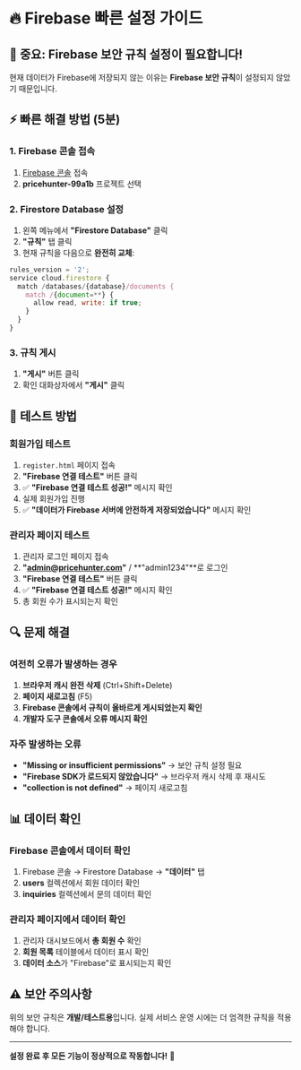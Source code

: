 # 🔥 Firebase 빠른 설정 가이드

## 🚨 중요: Firebase 보안 규칙 설정이 필요합니다!

현재 데이터가 Firebase에 저장되지 않는 이유는 **Firebase 보안 규칙**이 설정되지 않았기 때문입니다.

## ⚡ 빠른 해결 방법 (5분)

### 1. Firebase 콘솔 접속
1. [Firebase 콘솔](https://console.firebase.google.com/) 접속
2. **pricehunter-99a1b** 프로젝트 선택

### 2. Firestore Database 설정
1. 왼쪽 메뉴에서 **"Firestore Database"** 클릭
2. **"규칙"** 탭 클릭
3. 현재 규칙을 다음으로 **완전히 교체**:

```javascript
rules_version = '2';
service cloud.firestore {
  match /databases/{database}/documents {
    match /{document=**} {
      allow read, write: if true;
    }
  }
}
```

### 3. 규칙 게시
1. **"게시"** 버튼 클릭
2. 확인 대화상자에서 **"게시"** 클릭

## 🧪 테스트 방법

### 회원가입 테스트
1. `register.html` 페이지 접속
2. **"Firebase 연결 테스트"** 버튼 클릭
3. ✅ **"Firebase 연결 테스트 성공!"** 메시지 확인
4. 실제 회원가입 진행
5. ✅ **"데이터가 Firebase 서버에 안전하게 저장되었습니다"** 메시지 확인

### 관리자 페이지 테스트
1. 관리자 로그인 페이지 접속
2. **"admin@pricehunter.com"** / **"admin1234"**로 로그인
3. **"Firebase 연결 테스트"** 버튼 클릭
4. ✅ **"Firebase 연결 테스트 성공!"** 메시지 확인
5. 총 회원 수가 표시되는지 확인

## 🔍 문제 해결

### 여전히 오류가 발생하는 경우
1. **브라우저 캐시 완전 삭제** (Ctrl+Shift+Delete)
2. **페이지 새로고침** (F5)
3. **Firebase 콘솔에서 규칙이 올바르게 게시되었는지 확인**
4. **개발자 도구 콘솔에서 오류 메시지 확인**

### 자주 발생하는 오류
- **"Missing or insufficient permissions"** → 보안 규칙 설정 필요
- **"Firebase SDK가 로드되지 않았습니다"** → 브라우저 캐시 삭제 후 재시도
- **"collection is not defined"** → 페이지 새로고침

## 📊 데이터 확인

### Firebase 콘솔에서 데이터 확인
1. Firebase 콘솔 → Firestore Database → **"데이터"** 탭
2. **users** 컬렉션에서 회원 데이터 확인
3. **inquiries** 컬렉션에서 문의 데이터 확인

### 관리자 페이지에서 데이터 확인
1. 관리자 대시보드에서 **총 회원 수** 확인
2. **회원 목록** 테이블에서 데이터 표시 확인
3. **데이터 소스**가 "Firebase"로 표시되는지 확인

## ⚠️ 보안 주의사항

위의 보안 규칙은 **개발/테스트용**입니다. 실제 서비스 운영 시에는 더 엄격한 규칙을 적용해야 합니다.

---

**설정 완료 후 모든 기능이 정상적으로 작동합니다!** 🎉
